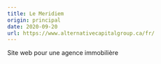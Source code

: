```yaml
---
title: Le Meridiem
origin: principal
date: 2020-09-20
url: https://www.alternativecapitalgroup.ca/fr/
---
```


Site web pour une agence immobilière

<!--more-->
